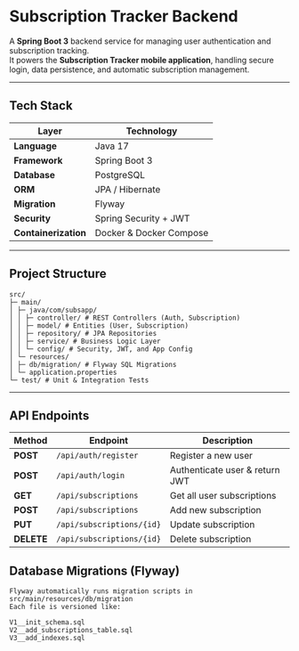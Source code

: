# Subscription Tracker Backend

A **Spring Boot 3** backend service for managing user authentication and subscription tracking.  
It powers the **Subscription Tracker mobile application**, handling secure login, data persistence, and automatic subscription management.

---

##  Tech Stack

| Layer | Technology |
|-------|-------------|
| **Language** | Java 17 |
| **Framework** | Spring Boot 3 |
| **Database** | PostgreSQL |
| **ORM** | JPA / Hibernate |
| **Migration** | Flyway |
| **Security** | Spring Security + JWT |
| **Containerization** | Docker & Docker Compose |

---
##  Project Structure
```
src/
├─ main/
│ ├─ java/com/subsapp/
│ │ ├─ controller/ # REST Controllers (Auth, Subscription)
│ │ ├─ model/ # Entities (User, Subscription)
│ │ ├─ repository/ # JPA Repositories
│ │ ├─ service/ # Business Logic Layer
│ │ └─ config/ # Security, JWT, and App Config
│ └─ resources/
│ ├─ db/migration/ # Flyway SQL Migrations
│ └─ application.properties
└─ test/ # Unit & Integration Tests
```
---

## API Endpoints

| Method     | Endpoint                  | Description                    |
| ---------- | ------------------------- | ------------------------------ |
| **POST**   | `/api/auth/register`      | Register a new user            |
| **POST**   | `/api/auth/login`         | Authenticate user & return JWT |
| **GET**    | `/api/subscriptions`      | Get all user subscriptions     |
| **POST**   | `/api/subscriptions`      | Add new subscription           |
| **PUT**    | `/api/subscriptions/{id}` | Update subscription            |
| **DELETE** | `/api/subscriptions/{id}` | Delete subscription            |


## Database Migrations (Flyway)
```
Flyway automatically runs migration scripts in
src/main/resources/db/migration
Each file is versioned like:

V1__init_schema.sql
V2__add_subscriptions_table.sql
V3__add_indexes.sql
```

